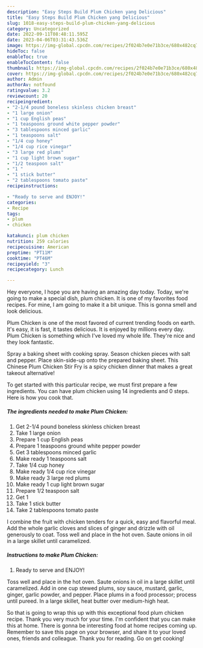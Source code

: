 ```yaml
---
description: "Easy Steps Build Plum Chicken yang Delicious"
title: "Easy Steps Build Plum Chicken yang Delicious"
slug: 1018-easy-steps-build-plum-chicken-yang-delicious
category: Uncategorized
date: 2022-09-11T08:48:11.595Z
date: 2023-04-06T03:31:43.536Z
image: https://img-global.cpcdn.com/recipes/2f024b7e0e71b3ce/680x482cq70/plum-chicken-recipe-main-photo.jpg
hideToc: false
enableToc: true
enableTocContent: false
thumbnail: https://img-global.cpcdn.com/recipes/2f024b7e0e71b3ce/680x482cq70/plum-chicken-recipe-main-photo.jpg
cover: https://img-global.cpcdn.com/recipes/2f024b7e0e71b3ce/680x482cq70/plum-chicken-recipe-main-photo.jpg
author: Admin
authorAv: notfound
ratingvalue: 3.2
reviewcount: 20
recipeingredient:
- "2-1/4 pound boneless skinless chicken breast"
- "1 large onion"
- "1 cup English peas"
- "1 teaspoons ground white pepper powder"
- "3 tablespoons minced garlic"
- "1 teaspoons salt"
- "1/4 cup honey"
- "1/4 cup rice vinegar"
- "3 large red plums"
- "1 cup light brown sugar"
- "1/2 teaspoon salt"
- "1 "
- "1 stick butter"
- "2 tablespoons tomato paste"
recipeinstructions:

- "Ready to serve and ENJOY!"
categories:
- Recipe
tags:
- plum
- chicken

katakunci: plum chicken 
nutrition: 259 calories
recipecuisine: American
preptime: "PT11M"
cooktime: "PT46M"
recipeyield: "3"
recipecategory: Lunch

---
```



Hey everyone, I hope you are having an amazing day today. Today, we're going to make a special dish, plum chicken. It is one of my favorites food recipes. For mine, I am going to make it a bit unique. This is gonna smell and look delicious.

Plum Chicken is one of the most favored of current trending foods on earth. It's easy, it is fast, it tastes delicious. It is enjoyed by millions every day. Plum Chicken is something which I've loved my whole life. They're nice and they look fantastic.

Spray a baking sheet with cooking spray. Season chicken pieces with salt and pepper. Place skin-side-up onto the prepared baking sheet. This Chinese Plum Chicken Stir Fry is a spicy chicken dinner that makes a great takeout alternative!


To get started with this particular recipe, we must first prepare a few ingredients. You can have plum chicken using 14 ingredients and 0 steps. Here is how you cook that.

<!--inarticleads1-->

##### The ingredients needed to make Plum Chicken:

1. Get 2-1/4 pound boneless skinless chicken breast
1. Take 1 large onion
1. Prepare 1 cup English peas
1. Prepare 1 teaspoons ground white pepper powder
1. Get 3 tablespoons minced garlic
1. Make ready 1 teaspoons salt
1. Take 1/4 cup honey
1. Make ready 1/4 cup rice vinegar
1. Make ready 3 large red plums
1. Make ready 1 cup light brown sugar
1. Prepare 1/2 teaspoon salt
1. Get 1 
1. Take 1 stick butter
1. Take 2 tablespoons tomato paste


I combine the fruit with chicken tenders for a quick, easy and flavorful meal. Add the whole garlic cloves and slices of ginger and drizzle with oil generously to coat. Toss well and place in the hot oven. Saute onions in oil in a large skillet until caramelized. 

<!--inarticleads2-->

##### Instructions to make Plum Chicken:


1. Ready to serve and ENJOY!

Toss well and place in the hot oven. Saute onions in oil in a large skillet until caramelized. Add in one cup stewed plums, soy sauce, mustard, garlic, ginger, garlic powder, and pepper. Place plums in a food processor; process until pureed. In a large skillet, heat butter over medium-high heat. 

So that is going to wrap this up with this exceptional food plum chicken recipe. Thank you very much for your time. I'm confident that you can make this at home. There is gonna be interesting food at home recipes coming up. Remember to save this page on your browser, and share it to your loved ones, friends and colleague. Thank you for reading. Go on get cooking!
